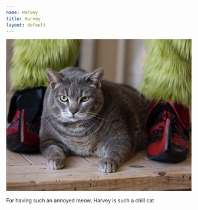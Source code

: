 ```yaml
---
name: Harvey
title: Harvey
layout: default
---
```


![Picture of Harvey](../assets/harvey.png)

For having such an annoyed meow, Harvey is such a chill cat
